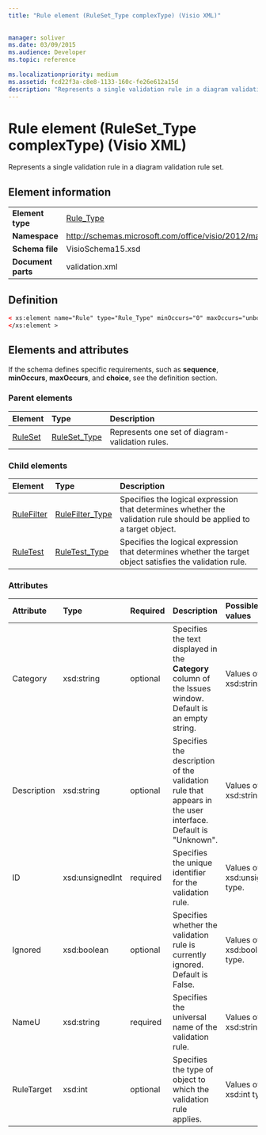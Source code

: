 ```yaml
---
title: "Rule element (RuleSet_Type complexType) (Visio XML)"
 
 
manager: soliver
ms.date: 03/09/2015
ms.audience: Developer
ms.topic: reference
 
ms.localizationpriority: medium
ms.assetid: fcd22f3a-c8e8-1133-160c-fe26e612a15d
description: "Represents a single validation rule in a diagram validation rule set."
---
```


# Rule element (RuleSet_Type complexType) (Visio XML)

Represents a single validation rule in a diagram validation rule set.
  
## Element information

|||
|:-----|:-----|
|**Element type** <br/> |[Rule_Type](rule_type-complextypevisio-xml.md) <br/> |
|**Namespace** <br/> |http://schemas.microsoft.com/office/visio/2012/main  <br/> |
|**Schema file** <br/> |VisioSchema15.xsd  <br/> |
|**Document parts** <br/> |validation.xml  <br/> |
   
## Definition

```XML
< xs:element name="Rule" type="Rule_Type" minOccurs="0" maxOccurs="unbounded" >
</xs:element >
```

## Elements and attributes

If the schema defines specific requirements, such as **sequence**, **minOccurs**, **maxOccurs**, and **choice**, see the definition section. 
  
### Parent elements

|**Element**|**Type**|**Description**|
|:-----|:-----|:-----|
|[RuleSet](ruleset-element-rulesets_type-complextypevisio-xml.md) <br/> |[RuleSet_Type](ruleset_type-complextypevisio-xml.md) <br/> |Represents one set of diagram-validation rules. |
   
### Child elements

|**Element**|**Type**|**Description**|
|:-----|:-----|:-----|
|[RuleFilter](rulefilter-element-rule_type-complextypevisio-xml.md) <br/> |[RuleFilter_Type](rulefilter_type-complextypevisio-xml.md) <br/> |Specifies the logical expression that determines whether the validation rule should be applied to a target object. |
|[RuleTest](ruletest-element-rule_type-complextypevisio-xml.md) <br/> |[RuleTest_Type](ruletest_type-complextypevisio-xml.md) <br/> |Specifies the logical expression that determines whether the target object satisfies the validation rule. |
   
### Attributes

|**Attribute**|**Type**|**Required**|**Description**|**Possible values**|
|:-----|:-----|:-----|:-----|:-----|
|Category  <br/> |xsd:string  <br/> |optional  <br/> |Specifies the text displayed in the **Category** column of the Issues window. Default is an empty string. |Values of the xsd:string type. |
|Description  <br/> |xsd:string  <br/> |optional  <br/> |Specifies the description of the validation rule that appears in the user interface. Default is "Unknown". |Values of the xsd:string type. |
|ID  <br/> |xsd:unsignedInt  <br/> |required  <br/> |Specifies the unique identifier for the validation rule. |Values of the xsd:unsignedInt type. |
|Ignored  <br/> |xsd:boolean  <br/> |optional  <br/> |Specifies whether the validation rule is currently ignored. Default is False. |Values of the xsd:boolean type. |
|NameU  <br/> |xsd:string  <br/> |required  <br/> |Specifies the universal name of the validation rule. |Values of the xsd:string type. |
|RuleTarget  <br/> |xsd:int  <br/> |optional  <br/> |Specifies the type of object to which the validation rule applies. |Values of the xsd:int type. |
   

